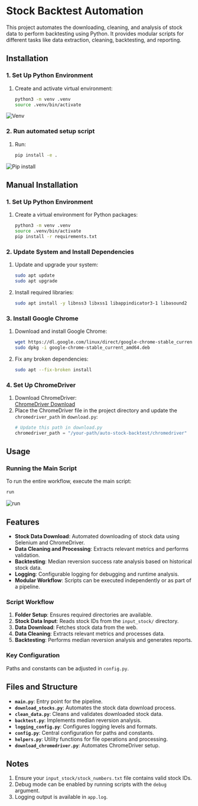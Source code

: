 

# Stock Backtest Automation

This project automates the downloading, cleaning, and analysis of stock data to perform backtesting using Python. It provides modular scripts for different tasks like data extraction, cleaning, backtesting, and reporting.

## Installation

### 1. Set Up Python Environment

1. Create and activate virtual environment:
   ```bash
   python3 -m venv .venv
   source .venv/bin/activate
   ```
![Venv](resources/venv.gif)
### 2. Run automated setup script

1. Run:
   ```bash
   pip install -e .
   ```
![Pip install](resources/pipinstall.gif)

## Manual Installation

### 1. Set Up Python Environment

1. Create a virtual environment for Python packages:
   ```bash
   python3 -m venv .venv
   source .venv/bin/activate
   pip install -r requirements.txt
   ```

### 2. Update System and Install Dependencies

1. Update and upgrade your system:
   ```bash
   sudo apt update
   sudo apt upgrade
   ```
2. Install required libraries:
   ```bash
   sudo apt install -y libnss3 libxss1 libappindicator3-1 libasound2
   ```

### 3. Install Google Chrome

1. Download and install Google Chrome:
   ```bash
   wget https://dl.google.com/linux/direct/google-chrome-stable_current_amd64.deb
   sudo dpkg -i google-chrome-stable_current_amd64.deb
   ```
2. Fix any broken dependencies:
   ```bash
   sudo apt --fix-broken install
   ```

### 4. Set Up ChromeDriver

1. Download ChromeDriver:  
   [ChromeDriver Download](https://googlechromelabs.github.io/chrome-for-testing/#stable)
2. Place the ChromeDriver file in the project directory and update the `chromedriver_path` in `download.py`:
   ```python
   # Update this path in download.py
   chromedriver_path = "/your-path/auto-stock-backtest/chromedriver"
   ```


## Usage

### Running the Main Script

To run the entire workflow, execute the main script:
   ```bash
   run
   ```
![run](resources/demo.gif)


## Features

- **Stock Data Download**: Automated downloading of stock data using Selenium and ChromeDriver.
- **Data Cleaning and Processing**: Extracts relevant metrics and performs validation.
- **Backtesting**: Median reversion success rate analysis based on historical stock data.
- **Logging**: Configurable logging for debugging and runtime analysis.
- **Modular Workflow**: Scripts can be executed independently or as part of a pipeline.


### Script Workflow

1. **Folder Setup**: Ensures required directories are available.
2. **Stock Data Input**: Reads stock IDs from the `input_stock/` directory.
3. **Data Download**: Fetches stock data from the web.
4. **Data Cleaning**: Extracts relevant metrics and processes data.
5. **Backtesting**: Performs median reversion analysis and generates reports.


### Key Configuration

Paths and constants can be adjusted in `config.py`.


## Files and Structure

- **`main.py`**: Entry point for the pipeline.
- **`download_stocks.py`**: Automates the stock data download process.
- **`clean_data.py`**: Cleans and validates downloaded stock data.
- **`backtest.py`**: Implements median reversion analysis.
- **`logging_config.py`**: Configures logging levels and formats.
- **`config.py`**: Central configuration for paths and constants.
- **`helpers.py`**: Utility functions for file operations and processing.
- **`download_chromedriver.py`**: Automates ChromeDriver setup.


## Notes

1. Ensure your `input_stock/stock_numbers.txt` file contains valid stock IDs.
2. Debug mode can be enabled by running scripts with the `debug` argument.
3. Logging output is available in `app.log`.

